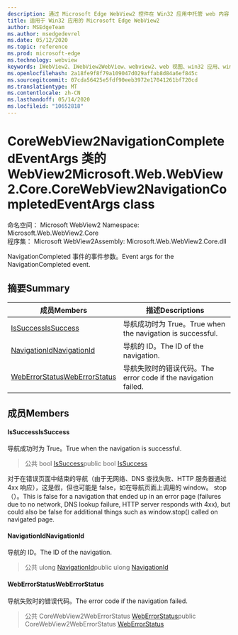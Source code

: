```yaml
---
description: 通过 Microsoft Edge WebView2 控件在 Win32 应用中托管 web 内容
title: 适用于 Win32 应用的 Microsoft Edge WebView2
author: MSEdgeTeam
ms.author: msedgedevrel
ms.date: 05/12/2020
ms.topic: reference
ms.prod: microsoft-edge
ms.technology: webview
keywords: IWebView2、IWebView2WebView、webview2、web 视图、win32 应用、win32、edge、ICoreWebView2、ICoreWebView2Controller、浏览器控件、边缘 html
ms.openlocfilehash: 2a18fe9f8f79a109047d029affab8d84a6ef845c
ms.sourcegitcommit: 07cda56425e5fdf90eeb3972e17041261bf720cd
ms.translationtype: MT
ms.contentlocale: zh-CN
ms.lasthandoff: 05/14/2020
ms.locfileid: "10652818"
---
```

# <span data-ttu-id="7b22d-104">CoreWebView2NavigationCompletedEventArgs 类的 WebView2</span><span class="sxs-lookup"><span data-stu-id="7b22d-104">Microsoft.Web.WebView2.Core.CoreWebView2NavigationCompletedEventArgs class</span></span> 

<span data-ttu-id="7b22d-105">命名空间： Microsoft WebView2 </span><span class="sxs-lookup"><span data-stu-id="7b22d-105">Namespace: Microsoft.Web.WebView2.Core</span></span>\
<span data-ttu-id="7b22d-106">程序集： Microsoft WebView2</span><span class="sxs-lookup"><span data-stu-id="7b22d-106">Assembly: Microsoft.Web.WebView2.Core.dll</span></span>

<span data-ttu-id="7b22d-107">NavigationCompleted 事件的事件参数。</span><span class="sxs-lookup"><span data-stu-id="7b22d-107">Event args for the NavigationCompleted event.</span></span>

## <span data-ttu-id="7b22d-108">摘要</span><span class="sxs-lookup"><span data-stu-id="7b22d-108">Summary</span></span>

 <span data-ttu-id="7b22d-109">成员</span><span class="sxs-lookup"><span data-stu-id="7b22d-109">Members</span></span>                        | <span data-ttu-id="7b22d-110">描述</span><span class="sxs-lookup"><span data-stu-id="7b22d-110">Descriptions</span></span>
--------------------------------|---------------------------------------------
[<span data-ttu-id="7b22d-111">IsSuccess</span><span class="sxs-lookup"><span data-stu-id="7b22d-111">IsSuccess</span></span>](#issuccess) | <span data-ttu-id="7b22d-112">导航成功时为 True。</span><span class="sxs-lookup"><span data-stu-id="7b22d-112">True when the navigation is successful.</span></span>
[<span data-ttu-id="7b22d-113">NavigationId</span><span class="sxs-lookup"><span data-stu-id="7b22d-113">NavigationId</span></span>](#navigationid) | <span data-ttu-id="7b22d-114">导航的 ID。</span><span class="sxs-lookup"><span data-stu-id="7b22d-114">The ID of the navigation.</span></span>
[<span data-ttu-id="7b22d-115">WebErrorStatus</span><span class="sxs-lookup"><span data-stu-id="7b22d-115">WebErrorStatus</span></span>](#weberrorstatus) | <span data-ttu-id="7b22d-116">导航失败时的错误代码。</span><span class="sxs-lookup"><span data-stu-id="7b22d-116">The error code if the navigation failed.</span></span>

## <span data-ttu-id="7b22d-117">成员</span><span class="sxs-lookup"><span data-stu-id="7b22d-117">Members</span></span>

#### <span data-ttu-id="7b22d-118">IsSuccess</span><span class="sxs-lookup"><span data-stu-id="7b22d-118">IsSuccess</span></span> 

<span data-ttu-id="7b22d-119">导航成功时为 True。</span><span class="sxs-lookup"><span data-stu-id="7b22d-119">True when the navigation is successful.</span></span>

> <span data-ttu-id="7b22d-120">公共 bool [IsSuccess](#issuccess)</span><span class="sxs-lookup"><span data-stu-id="7b22d-120">public bool [IsSuccess](#issuccess)</span></span>

<span data-ttu-id="7b22d-121">对于在错误页面中结束的导航（由于无网络、DNS 查找失败、HTTP 服务器通过4xx 响应），这是假，但也可能是 false，如在导航页面上调用的 window。 stop （）。</span><span class="sxs-lookup"><span data-stu-id="7b22d-121">This is false for a navigation that ended up in an error page (failures due to no network, DNS lookup failure, HTTP server responds with 4xx), but could also be false for additional things such as window.stop() called on navigated page.</span></span>

#### <span data-ttu-id="7b22d-122">NavigationId</span><span class="sxs-lookup"><span data-stu-id="7b22d-122">NavigationId</span></span> 

<span data-ttu-id="7b22d-123">导航的 ID。</span><span class="sxs-lookup"><span data-stu-id="7b22d-123">The ID of the navigation.</span></span>

> <span data-ttu-id="7b22d-124">公共 ulong [NavigationId](#navigationid)</span><span class="sxs-lookup"><span data-stu-id="7b22d-124">public ulong [NavigationId](#navigationid)</span></span>

#### <span data-ttu-id="7b22d-125">WebErrorStatus</span><span class="sxs-lookup"><span data-stu-id="7b22d-125">WebErrorStatus</span></span> 

<span data-ttu-id="7b22d-126">导航失败时的错误代码。</span><span class="sxs-lookup"><span data-stu-id="7b22d-126">The error code if the navigation failed.</span></span>

> <span data-ttu-id="7b22d-127">公共 CoreWebView2WebErrorStatus [WebErrorStatus](#weberrorstatus)</span><span class="sxs-lookup"><span data-stu-id="7b22d-127">public CoreWebView2WebErrorStatus [WebErrorStatus](#weberrorstatus)</span></span>

